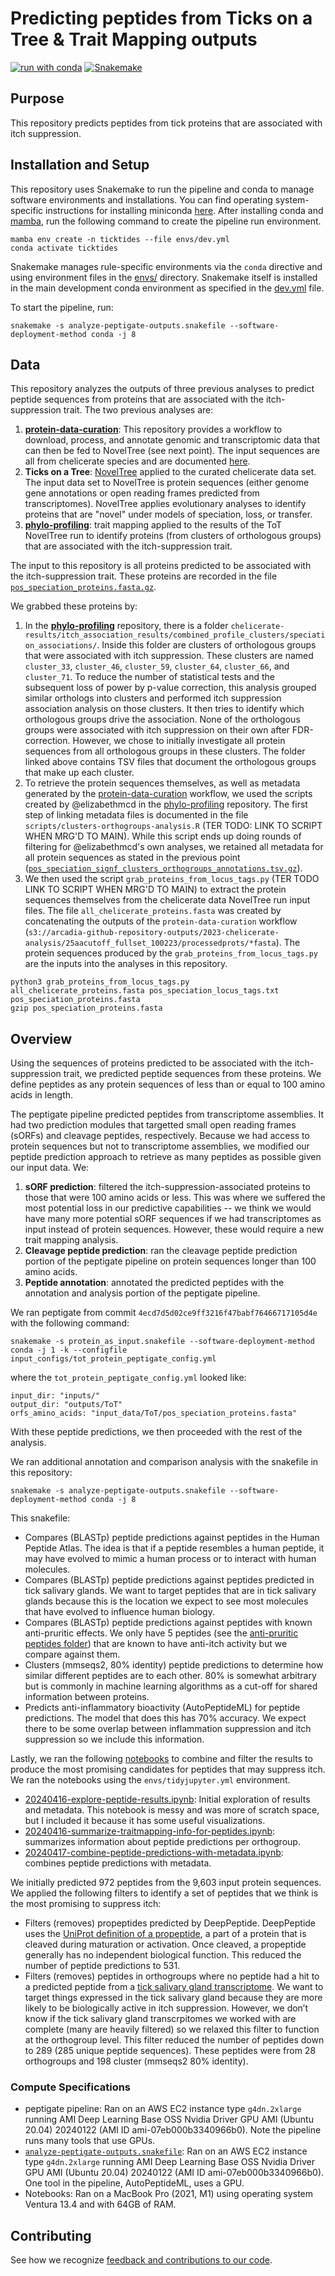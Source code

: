 # Predicting peptides from Ticks on a Tree & Trait Mapping outputs 

[![run with conda](http://img.shields.io/badge/run%20with-conda-3EB049?labelColor=000000&logo=anaconda)](https://docs.conda.io/projects/miniconda/en/latest/)
[![Snakemake](https://img.shields.io/badge/snakemake--green)](https://snakemake.readthedocs.io/en/stable/)

## Purpose

This repository predicts peptides from tick proteins that are associated with itch suppression.

## Installation and Setup

This repository uses Snakemake to run the pipeline and conda to manage software environments and installations. You can find operating system-specific instructions for installing miniconda [here](https://docs.conda.io/projects/miniconda/en/latest/). After installing conda and [mamba](https://mamba.readthedocs.io/en/latest/), run the following command to create the pipeline run environment.

```{bash}
mamba env create -n ticktides --file envs/dev.yml
conda activate ticktides
```

Snakemake manages rule-specific environments via the `conda` directive and using environment files in the [envs/](./envs/) directory. Snakemake itself is installed in the main development conda environment as specified in the [dev.yml](./envs/dev.yml) file.

To start the pipeline, run:

```{bash}
snakemake -s analyze-peptigate-outputs.snakefile --software-deployment-method conda -j 8
```

## Data

This repository analyzes the outputs of three previous analyses to predict peptide sequences from proteins that are associated with the itch-suppression trait.
The two previous analyses are:
1. [**protein-data-curation**](https://github.com/Arcadia-Science/protein-data-curation/): This repository provides a workflow to download, process, and annotate genomic and transcriptomic data that can then be fed to NovelTree (see next point). The input sequences are all from chelicerate species and are documented [here](https://github.com/Arcadia-Science/2023-chelicerate-analysis/blob/main/inputs/samples.tsv). 
1. **Ticks on a Tree**: [NovelTree](https://github.com/Arcadia-Science/noveltree) applied to the curated chelicerate data set. The input data set to NovelTree is protein sequences (either genome gene annotations or open reading frames predicted from transcriptomes). NovelTree applies evolutionary analyses to identify proteins that are "novel" under models of speciation, loss, or transfer. 
2. [**phylo-profiling**](https://github.com/Arcadia-Science/phylo-profiling/tree/main): trait mapping applied to the results of the ToT NovelTree run to identify proteins (from clusters of orthologous groups) that are associated with the itch-suppression trait.

The input to this repository is all proteins predicted to be associated with the itch-suppression trait.
These proteins are recorded in the file [`pos_speciation_proteins.fasta.gz`](./inputs/pos_speciation_proteins.fasta.gz).

We grabbed these proteins by:
1. In the [**phylo-profiling**](https://github.com/Arcadia-Science/phylo-profiling/tree/main) repository, there is a folder `chelicerate-results/itch_association_results/combined_profile_clusters/speciation_associations/`. Inside this folder are clusters of orthologous groups that were associated with itch suppression. These clusters are named `cluster_33`, `cluster_46`, `cluster_59`, `cluster_64`, `cluster_66`, and `cluster_71`. To reduce the number of statistical tests and the subsequent loss of power by p-value correction, this analysis grouped similar orthologs into clusters and performed itch suppression association analysis on those clusters. It then tries to identify which orthologous groups drive the association. None of the orthologous groups were associated with itch suppression on their own after FDR-correction. However, we chose to initially investigate all protein sequences from all orthologous groups in these clusters. The folder linked above contains TSV files that document the orthologous groups that make up each cluster.
2. To retrieve the protein sequences themselves, as well as metadata generated by the [protein-data-curation](https://github.com/Arcadia-Science/protein-data-curation) workflow, we used the scripts created by @elizabethmcd in the [phylo-profiling](https://github.com/Arcadia-Science/phylo-profiling/tree/main) repository. The first step of linking metadata files is documented in the file `scripts/clusters-orthogroups-analysis.R` (TER TODO: LINK TO SCRIPT WHEN MRG'D TO MAIN). While this script ends up doing rounds of filtering for @elizabethmcd's own analyses, we retained all metadata for all protein sequences as stated in the previous point ([`pos_speciation_signf_clusters_orthogroups_annotations.tsv.gz`](./inputs/pos_speciation_signf_clusters_orthogroups_annotations.tsv.gz)).
3. We then used the script `grab_proteins_from_locus_tags.py` (TER TODO LINK TO SCRIPT WHEN MRG'D TO MAIN) to extract the protein sequences themselves from the chelicerate data NovelTree run input files. The file `all_chelicerate_proteins.fasta` was created by concatenating the outputs of the `protein-data-curation` workflow (`s3://arcadia-github-repository-outputs/2023-chelicerate-analysis/25aacutoff_fullset_100223/processedprots/*fasta`). The protein sequences produced by the `grab_proteins_from_locus_tags.py` are the inputs into the analyses in this repository.
```{bash}
python3 grab_proteins_from_locus_tags.py all_chelicerate_proteins.fasta pos_speciation_locus_tags.txt pos_speciation_proteins.fasta
gzip pos_speciation_proteins.fasta
```

## Overview

Using the sequences of proteins predicted to be associated with the itch-suppression trait, we predicted peptide sequences from these proteins.
We define peptides as any protein sequences of less than or equal to 100 amino acids in length.

The peptigate pipeline predicted peptides from transcriptome assemblies.
It had two prediction modules that targetted small open reading frames (sORFs) and cleavage peptides, respectively.
Because we had access to protein sequences but not to transcriptome assemblies, we modified our peptide prediction approach to retrieve as many peptides as possible given our input data.
We:
1. **sORF prediction**: filtered the itch-suppression-associated proteins to those that were 100 amino acids or less. This was where we suffered the most potential loss in our predictive capabilities -- we think we would have many more potential sORF sequences if we had transcriptomes as input instead of protein sequences. However, these would require a new trait mapping analysis.
2. **Cleavage peptide prediction**: ran the cleavage peptide prediction portion of the peptigate pipeline on protein sequences longer than 100 amino acids.
3. **Peptide annotation**: annotated the predicted peptides with the annotation and analysis portion of the peptigate pipeline.

We ran peptigate from commit `4ecd7d5d02ce9ff3216f47babf76466717105d4e` with the following command:

```
snakemake -s protein_as_input.snakefile --software-deployment-method conda -j 1 -k --configfile input_configs/tot_protein_peptigate_config.yml
```

where the `tot_protein_peptigate_config.yml` looked like:
```
input_dir: "inputs/"
output_dir: "outputs/ToT"
orfs_amino_acids: "input_data/ToT/pos_speciation_proteins.fasta"
```

With these peptide predictions, we then proceeded with the rest of the analysis.

We ran additional annotation and comparison analysis with the snakefile in this repository:

```
snakemake -s analyze-peptigate-outputs.snakefile --software-deployment-method conda -j 8
```

This snakefile:
* Compares (BLASTp) peptide predictions against peptides in the Human Peptide Atlas. The idea is that if a peptide resembles a human peptide, it may have evolved to mimic a human process or to interact with human molecules.
* Compares (BLASTp) peptide predictions against peptides predicted in tick salivary glands. We want to target peptides that are in tick salivary glands because this is the location we expect to see most molecules that have evolved to influence human biology.
* Compares (BLASTp) peptide predictions against peptides with known anti-pruritic effects. We only have 5 peptides (see the [anti-pruritic peptides folder](./inputs/antipruritic_peptides)) that are known to have anti-itch activity but we compare against them.
* Clusters (mmseqs2, 80% identity) peptide predictions to determine how similar different peptides are to each other. 80% is somewhat arbitrary but is commonly in machine learning algorithms as a cut-off for shared information between proteins.
* Predicts anti-inflammatory bioactivity (AutoPeptideML) for peptide predictions. The model that does this has 70% accuracy. We expect there to be some overlap between inflammation suppression and itch suppression so we include this information.


Lastly, we ran the following [notebooks](./notebooks) to combine and filter the results to produce the most promising candidates for peptides that may suppress itch. 
We ran the notebooks using the `envs/tidyjupyter.yml` environment.

* [20240416-explore-peptide-results.ipynb](./notebooks/20240416-explore-peptide-results.ipynb): Initial exploration of results and metadata. This notebook is messy and was more of scratch space, but I included it because it has some useful visualizations.
* [20240416-summarize-traitmapping-info-for-peptides.ipynb](./notebooks/20240416-summarize-traitmapping-info-for-peptides.ipynb): summarizes information about peptide predictions per orthogroup.
* [20240417-combine-peptide-predictions-with-metadata.ipynb](./notebooks/20240417-combine-peptide-predictions-with-metadata.ipynb): combines peptide predictions with metadata.

We initially predicted 972 peptides from the 9,603 input protein sequences.
We applied the following filters to identify a set of peptides that we think is the most promising to suppress itch:
* Filters (removes) propeptides predicted by DeepPeptide. DeepPeptide uses the [UniProt definition of a propeptide](https://www.uniprot.org/help/propep), a part of a protein that is cleaved during maturation or activation. Once cleaved, a propeptide generally has no independent biological function. This reduced the number of peptide predictions to 531.
* Filters (removes) peptides in orthogroups where no peptide had a hit to a predicted peptide from a [tick salivary gland transcriptome](https://github.com/Arcadia-Science/2024-tick-sg-peptides-tsa/). We want to target things expressed in the tick salivary gland because they are more likely to be biologically active in itch suppression. However, we don’t know if the tick salivary gland transcrpitomes we worked with are complete (many are heavily filtered) so we relaxed this filter to function at the orthogroup level. This filter reduced the number of peptides down to 289 (285 unique peptide sequences). These peptides were from 28 orthogroups and 198 cluster (mmseqs2 80% identity).

### Compute Specifications

* peptigate pipeline: Ran on an AWS EC2 instance type `g4dn.2xlarge` running AMI Deep Learning Base OSS Nvidia Driver GPU AMI (Ubuntu 20.04) 20240122 (AMI ID ami-07eb000b3340966b0). Note the pipeline runs many tools that use GPUs.
* [`analyze-peptigate-outputs.snakefile`](./analyze-peptigate-outputs.snakefile): Ran on an AWS EC2 instance type `g4dn.2xlarge` running AMI Deep Learning Base OSS Nvidia Driver GPU AMI (Ubuntu 20.04) 20240122 (AMI ID ami-07eb000b3340966b0). One tool in the pipeline, AutoPeptideML, uses a GPU.
* Notebooks: Ran on a MacBook Pro (2021, M1) using operating system Ventura 13.4 and with 64GB of RAM.   

## Contributing

See how we recognize [feedback and contributions to our code](https://github.com/Arcadia-Science/arcadia-software-handbook/blob/main/guides-and-standards/guide-credit-for-contributions.md).
